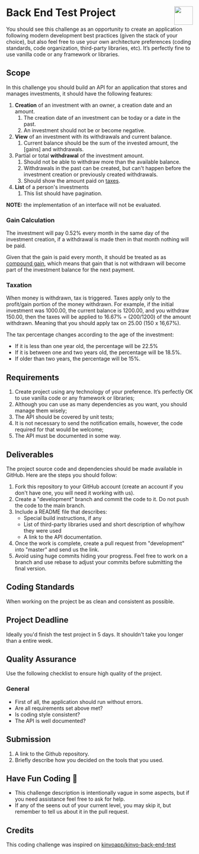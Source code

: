 # Back End Test Project <img src="https://coderockr.com/assets/images/coderockr.svg" align="right" height="50px" />

You should see this challenge as an opportunity to create an application following modern development best practices (given the stack of your choice), but also feel free to use your own architecture preferences (coding standards, code organization, third-party libraries, etc). It’s perfectly fine to use vanilla code or any framework or libraries.

## Scope

In this challenge you should build an API for an application that stores and manages investments, it should have the following features:

1. __Creation__ of an investment with an owner, a creation date and an amount.
    1. The creation date of an investment can be today or a date in the past.
    2. An investment should not be or become negative.
2. __View__ of an investment with its withdrawals and current balance.
    1. Current balance should be the sum of the invested amount, the [gains] and withdrawals.
3. Partial or total __withdrawal__ of the investment amount.
    1. Should not be able to withdraw more than the available balance.
    2. Withdrawals in the past can be created, but can't happen before the investment creation or previously created withdrawals.
    3. Should show the amount paid on [taxes].
4. __List__ of a person's investments
    1. This list should have pagination.

__NOTE:__ the implementation of an interface will not be evaluated.

### Gain Calculation

The investment will pay 0.52% every month in the same day of the investment creation, if a withdrawal is made then in that month nothing will be paid.

Given that the gain is paid every month, it should be treated as as [compound gain], which means that gain that is not withdrawn will become part of the investment balance for the next payment.

### Taxation

When money is withdrawn, tax is triggered. Taxes apply only to the profit/gain portion of the money withdrawn. For example, if the initial investment was 1000.00, the current balance is 1200.00, and you withdraw 150.00, then the taxes will be applied to 16.67% = (200/1200) of the amount withdrawn. Meaning that you should apply tax on 25.00 (150 x 16,67%).

The tax percentage changes according to the age of the investment:
* If it is less than one year old, the percentage will be 22.5%
* If it is between one and two years old, the percentage will be 18.5%.
* If older than two years, the percentage will be 15%.

## Requirements
1. Create project using any technology of your preference. It’s perfectly OK to use vanilla code or any framework or libraries;
2. Although you can use as many dependencies as you want, you should manage them wisely;
3. The API should be covered by unit tests;
4. It is not necessary to send the notification emails, however, the code required for that would be welcome;
5. The API must be documented in some way.

## Deliverables
The project source code and dependencies should be made available in GitHub. Here are the steps you should follow:
1. Fork this repository to your GitHub account (create an account if you don't have one, you will need it working with us).
2. Create a "development" branch and commit the code to it. Do not push the code to the main branch.
3. Include a README file that describes:
    - Special build instructions, if any
    - List of third-party libraries used and short description of why/how they were used
    - A link to the API documentation.
4. Once the work is complete, create a pull request from "development" into "master" and send us the link.
5. Avoid using huge commits hiding your progress. Feel free to work on a branch and use rebase to adjust your commits before submitting the final version.

## Coding Standards
When working on the project be as clean and consistent as possible.

## Project Deadline
Ideally you'd finish the test project in 5 days. It shouldn't take you longer than a entire week.

## Quality Assurance
Use the following checklist to ensure high quality of the project.

### General
- First of all, the application should run without errors.
- Are all requirements set above met?
- Is coding style consistent?
- The API is well documented?

## Submission
1. A link to the Github repository.
2. Briefly describe how you decided on the tools that you used.

## Have Fun Coding 🤘
- This challenge description is intentionally vague in some aspects, but if you need assistance feel free to ask for help.
- If any of the seens out of your current level, you may skip it, but remember to tell us about it in the pull request.

## Credits

This coding challenge was inspired on [kinvoapp/kinvo-back-end-test](https://github.com/kinvoapp/kinvo-back-end-test/blob/2f17d713de739e309d17a1a74a82c3fd0e66d128/README.md)

[taxes]: #taxation
[interest]: #interest-calculation
[compound gain]: https://www.investopedia.com/terms/g/gain.asp
